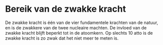 # Bereik van de zwakke kracht

De zwakke kracht is één van de vier fundamentele krachten van de natuur, en is
de zwakkere van de twee nucleaire machten. De invloed van de zwakke kracht
blijft beperkt tot in de atoomkern. Op slechts 10 atto is de zwakke kracht is zo
zwak dat het niet meer te meten is.
